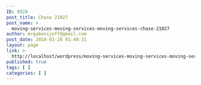 ```yaml
---
ID: 8928
post_title: Chase 21027
post_name: >
  moving-services-moving-services-moving-services-chase-21027
author: mrgabonijeff@gmail.com
post_date: 2018-03-28 01:48:31
layout: page
link: >
  http://localhost/wordpress/moving-services-moving-services-moving-services-chase-21027/
published: true
tags: [ ]
categories: [ ]
---
```

